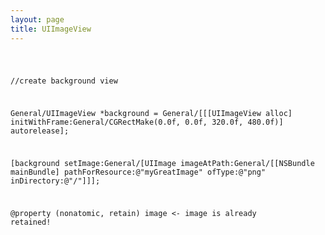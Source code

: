 ```yaml
---
layout: page
title: UIImageView
---
```






<code>

//create background view
	
General/UIImageView *background = General/[[[UIImageView alloc] initWithFrame:General/CGRectMake(0.0f, 0.0f, 320.0f, 480.0f)] autorelease];

[background setImage:General/[UIImage imageAtPath:General/[[NSBundle mainBundle] 
             pathForResource:@"myGreatImage"
             ofType:@"png" 
             inDirectory:@"/"]]];

@property (nonatomic, retain) image <- image is already retained!

</code>

